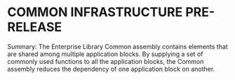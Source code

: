 # COMMON INFRASTRUCTURE PRE-RELEASE

Summary: The Enterprise Library Common assembly contains elements that are shared among multiple application blocks.
By supplying a set of commonly used functions to all the application blocks, the Common assembly reduces the dependency
of one application block on another.

